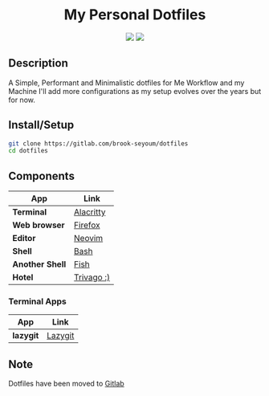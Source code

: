 <!-- HEADER & SHIELDS -->
<div align="center">
<h1>My Personal Dotfiles</h1>

![](https://img.shields.io/gitlab/last-commit/brook-seyoum/dotfiles?color=212121&logo=&logoColor=131821&style=for-the-badge)
![](https://img.shields.io/gitlab/stars/brook-seyoum/dotfiles?color=212121&logo=&logoColor=131821&style=for-the-badge)

</div>

## Description

A Simple, Performant and Minimalistic dotfiles for Me Workflow and my Machine
I'll add more configurations as my setup evolves over the years but for now.

## Install/Setup

```bash
git clone https://gitlab.com/brook-seyoum/dotfiles
cd dotfiles
```

## Components

|     App     |    Link     |
| ----------- | ----------- |
| **Terminal**     | [Alacritty][ALACRITTY]|
| **Web browser**  | [Firefox][FIREFOX]    |
| **Editor**       | [Neovim][NEOVIM]      |
| **Shell**        | [Bash][BASH]          |
| **Another Shell**| [Fish][FISH]          |
| **Hotel**        | [Trivago :)][RICKROLL]| <!--RICK ROLL LINK-->

<h3>Terminal Apps</h3>

|     App     |    Link                    |
| ----------- | -----------                |
| **lazygit** |  [Lazygit][LAZYGIT]        |

## Note
Dotfiles have been moved to [Gitlab](https://gitlab.com/brook-seyoum/dotfiles)

<!-- LINKS -->
[RICKROLL]: https://www.youtube.com/watch?v=dQw4w9WgXcQ
[NEOVIM]: https://github.com/neovim/neovim
[FIREFOX]: https://www.mozilla.org/en-US/firefox/new/
[ALACRITTY]: https://github.com/alacritty/alacritty
[BASH]: https://github.com/gitGNU/gnu_bash
[FISH]: https://github.com/fish-shell/fish-shell
[LAZYGIT]: https://github.com/jesseduffield/lazygit
